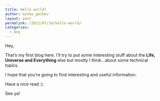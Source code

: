 ```yaml
---
title: Hello world!
author: minko_gechev
layout: post
permalink: /2011/07/14/hello-world/
categories:
  - Any
---
```

Hey,

That&#8217;s my first blog here. I&#8217;ll try to put some interesting stuff about the **Life, Universe and Everything** else but mostly I think&#8230;about some technical topics.

I hope that you&#8217;re going to find interesting and useful information.

Have a nice read :).

See ya!